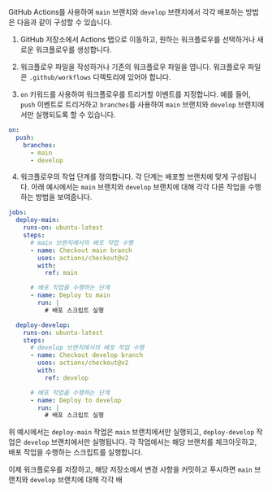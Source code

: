 GitHub Actions를 사용하여 `main` 브랜치와 `develop` 브랜치에서 각각 배포하는 방법은 다음과 같이 구성할 수 있습니다.

1. GitHub 저장소에서 Actions 탭으로 이동하고, 원하는 워크플로우를 선택하거나 새로운 워크플로우를 생성합니다.

2. 워크플로우 파일을 작성하거나 기존의 워크플로우 파일을 엽니다. 워크플로우 파일은 `.github/workflows` 디렉토리에 있어야 합니다.

3. `on` 키워드를 사용하여 워크플로우를 트리거할 이벤트를 지정합니다. 예를 들어, `push` 이벤트로 트리거하고 `branches`를 사용하여 `main` 브랜치와 `develop` 브랜치에서만 실행되도록 할 수 있습니다.

```yaml
on:
  push:
    branches:
      - main
      - develop
```

4. 워크플로우의 작업 단계를 정의합니다. 각 단계는 배포할 브랜치에 맞게 구성됩니다. 아래 예시에서는 `main` 브랜치와 `develop` 브랜치에 대해 각각 다른 작업을 수행하는 방법을 보여줍니다.

```yaml
jobs:
  deploy-main:
    runs-on: ubuntu-latest
    steps:
      # main 브랜치에서의 배포 작업 수행
      - name: Checkout main branch
        uses: actions/checkout@v2
        with:
          ref: main

      # 배포 작업을 수행하는 단계
      - name: Deploy to main
        run: |
          # 배포 스크립트 실행

  deploy-develop:
    runs-on: ubuntu-latest
    steps:
      # develop 브랜치에서의 배포 작업 수행
      - name: Checkout develop branch
        uses: actions/checkout@v2
        with:
          ref: develop

      # 배포 작업을 수행하는 단계
      - name: Deploy to develop
        run: |
          # 배포 스크립트 실행
```

위 예시에서는 `deploy-main` 작업은 `main` 브랜치에서만 실행되고, `deploy-develop` 작업은 `develop` 브랜치에서만 실행됩니다. 각 작업에서는 해당 브랜치를 체크아웃하고, 배포 작업을 수행하는 스크립트를 실행합니다.

이제 워크플로우를 저장하고, 해당 저장소에서 변경 사항을 커밋하고 푸시하면 `main` 브랜치와 `develop` 브랜치에 대해 각각 배